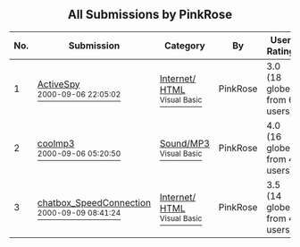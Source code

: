 ﻿<div align="center">

## All Submissions by PinkRose

</div>

No.  | Submission | Category | By   | User Rating
---- | ---------- | -------- | ---- | -----------
1 | [ActiveSpy<br /><sup>2000-09-06 22:05:02</sup>](https://github.com/Planet-Source-Code/pinkrose-activespy__1-11283) | [Internet/ HTML<br /><sup>Visual Basic</sup>](../ByCategory/internet-html__1-34.md) | PinkRose | 3.0 (18 globes from 6 users)
2 | [coolmp3<br /><sup>2000-09-06 05:20:50</sup>](https://github.com/Planet-Source-Code/pinkrose-coolmp3__1-11268) | [Sound/MP3<br /><sup>Visual Basic</sup>](../ByCategory/sound-mp3__1-45.md) | PinkRose | 4.0 (16 globes from 4 users)
3 | [chatbox\_SpeedConnection<br /><sup>2000-09-09 08:41:24</sup>](https://github.com/Planet-Source-Code/pinkrose-chatbox-speedconnection__1-11355) | [Internet/ HTML<br /><sup>Visual Basic</sup>](../ByCategory/internet-html__1-34.md) | PinkRose | 3.5 (14 globes from 4 users)
